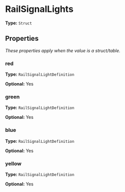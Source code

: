 # RailSignalLights

**Type:** `Struct`

## Properties

*These properties apply when the value is a struct/table.*

### red

**Type:** `RailSignalLightDefinition`

**Optional:** Yes

### green

**Type:** `RailSignalLightDefinition`

**Optional:** Yes

### blue

**Type:** `RailSignalLightDefinition`

**Optional:** Yes

### yellow

**Type:** `RailSignalLightDefinition`

**Optional:** Yes

